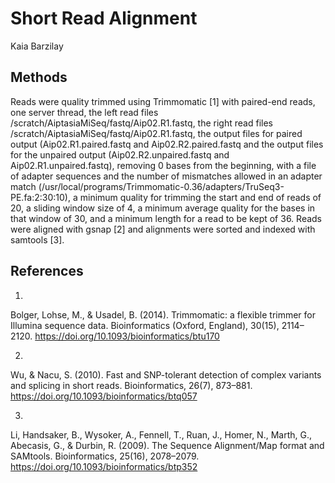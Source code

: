 # Short Read Alignment

Kaia Barzilay

## Methods

Reads were quality trimmed using Trimmomatic [1] with paired-end reads, one server thread, the left read files /scratch/AiptasiaMiSeq/fastq/Aip02.R1.fastq, the right read files /scratch/AiptasiaMiSeq/fastq/Aip02.R1.fastq, the output files for paired output (Aip02.R1.paired.fastq and Aip02.R2.paired.fastq and the output files for the unpaired output (Aip02.R2.unpaired.fastq and Aip02.R1.unpaired.fastq), removing 0 bases from the beginning, with a file of adapter sequences and the number of mismatches allowed in an adapter match (/usr/local/programs/Trimmomatic-0.36/adapters/TruSeq3-PE.fa:2:30:10), a minimum quality for trimming the start and end of reads of 20, a sliding window size of 4, a minimum average quality for the bases in that window of 30, and a minimum length for a read to be kept of 36. Reads were aligned with gsnap [2] and alignments were sorted and indexed with samtools [3]. 

## References

1. 
  Bolger, Lohse, M., & Usadel, B. (2014). Trimmomatic: a flexible trimmer for Illumina sequence data. Bioinformatics (Oxford, England), 30(15), 2114–2120. https://doi.org/10.1093/bioinformatics/btu170

2.
  Wu, & Nacu, S. (2010). Fast and SNP-tolerant detection of complex variants and splicing in short reads. Bioinformatics, 26(7), 873–881. https://doi.org/10.1093/bioinformatics/btq057
 
3. 
  Li, Handsaker, B., Wysoker, A., Fennell, T., Ruan, J., Homer, N., Marth, G., Abecasis, G., & Durbin, R. (2009). The Sequence Alignment/Map format and SAMtools. Bioinformatics, 25(16), 2078–2079. https://doi.org/10.1093/bioinformatics/btp352
